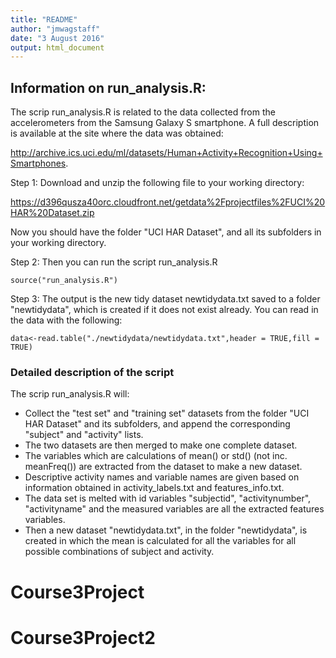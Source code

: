 ```yaml
---
title: "README"
author: "jmwagstaff"
date: "3 August 2016"
output: html_document
---
```


## Information on run_analysis.R: 

The scrip run_analysis.R is related to the data collected from the accelerometers 
from the Samsung Galaxy S smartphone. A full description is available at the site 
where the data was obtained:

http://archive.ics.uci.edu/ml/datasets/Human+Activity+Recognition+Using+Smartphones.

Step 1: Download and unzip the following file to your working directory:

https://d396qusza40orc.cloudfront.net/getdata%2Fprojectfiles%2FUCI%20HAR%20Dataset.zip

Now you should have the folder "UCI HAR Dataset", and all its subfolders in your 
working directory.

Step 2: Then you can run the script run_analysis.R 

```
source("run_analysis.R")
```

Step 3: The output is the new tidy dataset newtidydata.txt saved to a folder "newtidydata", which is created if it does not exist already. You can read in 
the data with the following:

```
data<-read.table("./newtidydata/newtidydata.txt",header = TRUE,fill = TRUE)
```



### Detailed description of the script

The scrip run_analysis.R will: 

* Collect the "test set" and "training set" datasets from the folder "UCI HAR Dataset" 
and its subfolders, and append the corresponding "subject" and "activity" lists.
* The two datasets are then merged to make one complete dataset. 
* The variables which are calculations of mean() or std() (not inc. meanFreq()) 
are extracted from the dataset to make a new dataset.
* Descriptive activity names and variable names are given based on information 
obtained in activity_labels.txt and features_info.txt.
* The data set is melted with id variables "subjectid", "activitynumber", 
"activityname" and the measured variables are all the extracted features variables.
* Then a new dataset "newtidydata.txt", in the folder "newtidydata", is created 
in which the mean is calculated for all the variables for all possible 
combinations of subject and activity.


# Course3Project
# Course3Project2
